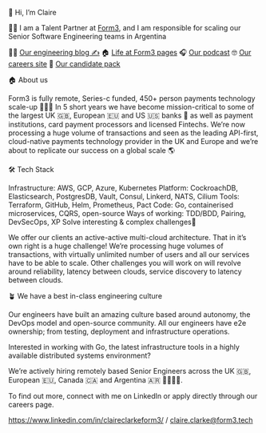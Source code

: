 👋 Hi, I’m Claire

👩‍💻 I am a Talent Partner at [Form3](https://www.form3.tech), and I am responsible for scaling our Senior Software Engineering teams in Argentina



🧑‍💻 [Our engineering blog ✍️](https://www.form3.tech/engineering/content)
🏠 [Life at Form3 pages](https://www.form3.tech/engineering/life-at-form3)
🎧 [Our podcast](https://techpodcast.form3.tech/)
🤓 [Our careers site](https://www.form3.tech/careers)
🚀 [Our candidate pack](https://github.com/form3tech-oss/candidate-pack)




🏠 About us

Form3 is fully remote, Series-c funded, 450+ person payments technology scale-up 🚀🚀🚀 In 5 short years we have become mission-critical to some of the largest UK 🇬🇧, European 🇪🇺 and US 🇺🇸 banks 🏦 as well as payment institutions, card payment processors and licensed Fintechs. We’re now processing a huge volume of transactions and seen as the leading API-first, cloud-native payments technology provider in the UK and Europe and we’re about to replicate our success on a global scale 🌎

🛠️ Tech Stack 

Infrastructure: AWS, GCP, Azure, Kubernetes 
Platform: CockroachDB, Elasticsearch, PostgresDB, Vault, Consul, Linkerd, NATS, Cilium
Tools: Terraform, GitHub, Helm, Prometheus, Pact 
Code: Go, containerised microservices, CQRS, open-source 
Ways of working: TDD/BDD, Pairing, DevSecOps, XP 
Solve interesting & complex challenges🧠

We offer our clients an active-active multi-cloud architecture. That in it’s own right is a huge challenge!
We’re processing huge volumes of transactions, with virtually unlimited number of users and all our services have to be able to scale.
Other challenges you will work on will revolve around reliability, latency between clouds, service discovery to latency between clouds.

🪴 We have a best in-class engineering culture

Our engineers have built an amazing culture based around autonomy, the DevOps model and open-source community. All our engineers have e2e ownership; from testing, deployment and infrastructure operations.

Interested in working with Go, the latest infrastructure tools in a highly available distributed systems environment? 

We’re actively hiring remotely based Senior Engineers across the UK 🇬🇧, European 🇪🇺, Canada 🇨🇦 and Argentina 🇦🇷 👩‍💻👨‍💻. 

To find out more, connect with me on LinkedIn or apply directly through our careers page.

https://www.linkedin.com/in/claireclarkeform3/ / claire.clarke@form3.tech
 

<!---
Claire-Clarke-Form3/Claire-Clarke-Form3 is a ✨ special ✨ repository because its `README.md` (this file) appears on your GitHub profile.
You can click the Preview link to take a look at your changes.
--->
